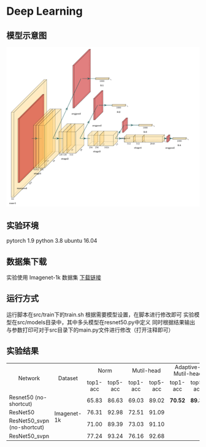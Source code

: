 # Deep Learning

## 模型示意图

<img src="./multi-head.pdf"></img>



## 实验环境

pytorch 1.9
python 3.8
ubuntu 16.04

## 数据集下载

实验使用 Imagenet-1k 数据集 <a href ='https://image-net.org/'>下载链接</a>

## 运行方式

运行脚本在src/train下的train.sh
根据需要模型设置，在脚本进行修改即可
实验模型在src/models目录中，其中多头模型在resnet50.py中定义
同时根据结果输出与参数打印可对于src目录下的main.py文件进行修改（打开注释即可）

## 实验结果

<table>
<tr>                                      
    <td rowspan="2" align='center'>Network</td>
    <td rowspan="2" align='center'>Dataset</td>
    <td colspan="2" align='center'>Norm</a></td>
    <td colspan="2" align='center'>Mutil-head</td>
    <td colspan="2" align='center'>Adaptive-Mutil-head</td>
</tr>
<tr>
    <td align='center'>top1-acc</td>
    <td align='center'>top5-acc</td>
    <td align='center'>top1-acc</td>
    <td align='center'>top5-acc</td>
    <td align='center'>top1-acc</td>
    <td align='center'>top5-acc</td>
</tr>
<tr>
    <td>Resnet50 (no-shortcut)</td>
    <td rowspan="4"> Imagenet-1k</td>
    <td align='center'>65.83</td>
    <td align='center'>86.63</td>
    <td align='center'>69.03</td>
    <td align='center'>89.02</td>
    <td align='center'><strong>70.52</strong></td>
    <td align='center'><strong>89.38</strong></td>
</tr>
<tr>
    <td>ResNet50</td>
    <td align='center'>76.31</td>
    <td align='center'>92.98</td>
    <td align='center'>72.51</td>
    <td align='center'>91.09</td>
</tr>
<tr>
    <td>ResNet50_svpn (no-shortcut)</td>
    <td align='center'>71.00</td>
    <td align='center'>89.39</td>
    <td align='center'>73.03</td>
    <td align='center'>91.10</td>

</tr>
<tr>
    <td>ResNet50_svpn</td>
    <td align='center'>77.24</td>
    <td align='center'>93.24</td>
    <td align='center'>76.16</td>
    <td align='center'>92.68</td>

</tr>
</table>